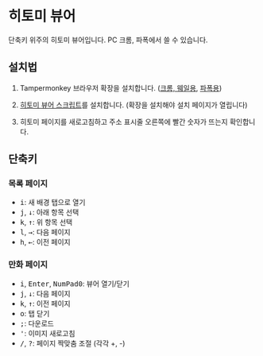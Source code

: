 # 히토미 뷰어

단축키 위주의 히토미 뷰어입니다. PC 크롬, 파폭에서 쓸 수 있습니다.

## 설치법

1. Tampermonkey 브라우저 확장을 설치합니다.
   ([크롬, 웨일용](https://chrome.google.com/webstore/detail/tampermonkey/dhdgffkkebhmkfjojejmpbldmpobfkfo?hl=en),
   [파폭용](https://addons.mozilla.org/en-US/firefox/addon/tampermonkey/))

2. [히토미 뷰어 스크립트](https://greasyfork.org/scripts/428229-/code/hitomi_viewer.user.js)를
   설치합니다. (확장을 설치해야 설치 페이지가 열립니다)

3. 히토미 페이지를 새로고침하고 주소 표시줄 오른쪽에 빨간 숫자가 뜨는지
   확인합니다.

## 단축키

### 목록 페이지

- <kbd>i</kbd>: 새 배경 탭으로 열기
- <kbd>j</kbd>, <kbd>↓</kbd>: 아래 항목 선택
- <kbd>k</kbd>, <kbd>↑</kbd>: 위 항목 선택
- <kbd>l</kbd>, <kbd>→</kbd>: 다음 페이지
- <kbd>h</kbd>, <kbd>←</kbd>: 이전 페이지

### 만화 페이지

- <kbd>i</kbd>, <kbd>Enter</kbd>, <kbd>NumPad0</kbd>: 뷰어 열기/닫기
- <kbd>j</kbd>, <kbd>↓</kbd>: 다음 페이지
- <kbd>k</kbd>, <kbd>↑</kbd>: 이전 페이지
- <kbd>o</kbd>: 탭 닫기
- <kbd>;</kbd>: 다운로드
- <kbd>'</kbd>: 이미지 새로고침
- <kbd>/</kbd>, <kbd>?</kbd>: 페이지 짝맞춤 조절 (각각 +, -)
